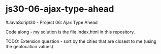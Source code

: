 # js30-06-ajax-type-ahead
#JavaScript30 - Project 06: Ajax Type Ahead

Code along - my solution is the file index.html in this repository.

TODO: Extension question - sort by the cities that are closest to me (using the geolocation values)